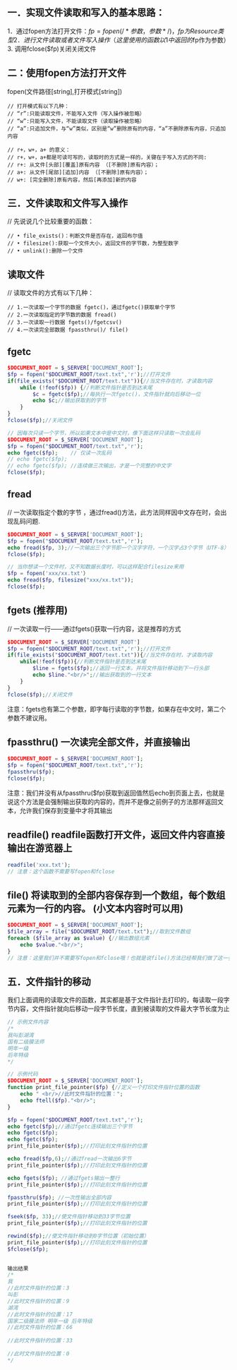 



一．实现文件读取和写入的基本思路：
-----------
1．通过fopen方法打开文件：$fp =fopen(/*参数，参数*/)，fp为Resource类型  
2．进行文件读取或者文件写入操作（这里使用的函数以1中返回的$fp作为参数）  
3. 调用fclose($fp)关闭关闭文件  



二：使用fopen方法打开文件
------------
fopen(文件路径[string],打开模式[string])
```
// 打开模式有以下几种：
// “r”:只能读取文件，不能写入文件（写入操作被忽略）
// “w”:只能写入文件，不能读取文件（读取操作被忽略）
// “a”:只追加文件，与“w”类似，区别是“w”删除原有的内容，“a”不删除原有内容，只追加内容

// r+，w+，a+ 的意义：
// r+，w+，a+都是可读可写的，读取时的方式是一样的，关键在于写入方式的不同:
// r+: 从文件[头部][覆盖]原有内容 （[不删除]原有内容）；
// a+: 从文件[尾部][追加]内容 （[不删除]原有内容）；
// w+: [完全删除]原有内容，然后[再添加]新的内容
```



三．文件读取和文件写入操作
------------
// 先说说几个比较重要的函数：
```
// • file_exists()：判断文件是否存在，返回布尔值
// • filesize():获取一个文件大小，返回文件的字节数，为整型数字
// • unlink():删除一个文件
```


读取文件
------------
// 读取文件的方式有以下几种：
```
// 1.一次读取一个字节的数据 fgetc()，通过fgetc()获取单个字节
// 2.一次读取指定的字节数的数据 fread()
// 3.一次读取一行数据 fgets()/fgetcsv()
// 4.一次读完全部数据 fpassthru()/ file()
```


fgetc
------------
```php
$DOCUMENT_ROOT = $_SERVER['DOCUMENT_ROOT'];
$fp = fopen("$DOCUMENT_ROOT/text.txt",'r');//打开文件
if(file_exists("$DOCUMENT_ROOT/text.txt")){//当文件存在时，才读取内容
	while (!feof($fp)) {//判断文件指针是否到达末尾
		$c = fgetc($fp);//每执行一次fgetc()，文件指针就向后移动一位
		echo $c;//输出获取到的字节
	}
}
fclose($fp);//关闭文件

// 因每次只读一个字节，所以如果文本中是中文时，像下面这样只读取一次会乱码
$DOCUMENT_ROOT = $_SERVER['DOCUMENT_ROOT'];
$fp = fopen("$DOCUMENT_ROOT/text.txt",'r');
echo fgetc($fp);	// 仅读一次乱码
// echo fgetc($fp);
// echo fgetc($fp); //连续做三次输出，才是一个完整的中文字
fclose($fp);
```



fread
----------------
// 一次读取指定个数的字节 ，通过fread()方法，此方法同样因中文存在时，会出现乱码问题.
```php
$DOCUMENT_ROOT = $_SERVER['DOCUMENT_ROOT'];
$fp = fopen("$DOCUMENT_ROOT/text.txt",'r');
echo fread($fp, 3);//一次输出三个字节即一个汉字字符，一个汉字占3个字节（UTF-8）
fclose($fp);

// 当你想读一个文件时，又不知数据长度时，可以这样配合filesize来用
$fp = fopen('xxx/xx.txt'）
echo fread($fp, filesize("xxx/xx.txt")); 
fclose($fp);
```



fgets (推荐用)
----------------
// 一次读取一行——通过fgets()获取一行内容，这是推荐的方式
```php
$DOCUMENT_ROOT = $_SERVER['DOCUMENT_ROOT']
$fp = fopen("$DOCUMENT_ROOT/text.txt",'r');//打开文件
if(file_exists("$DOCUMENT_ROOT/text.txt")){//当文件存在时，才读取内容
	while(!feof($fp)){//判断文件指针是否到达末尾
		$line = fgets($fp);//返回一行文本，并将文件指针移动到下一行头部
		echo $line."<br/>";//输出获取到的一行文本
	}
}
fclose($fp);//关闭文件
```
注意：fgets也有第二个参数，即字每行读取的字节数，如果存在中文时，第二个参数不建议用。



fpassthru() 一次读完全部文件，并直接输出
----------------
```php
$DOCUMENT_ROOT = $_SERVER['DOCUMENT_ROOT'];
$fp = fopen("$DOCUMENT_ROOT/text.txt",'r');
fpassthru($fp);
fclose($fp);
```
注意：我们并没有从fpassthru($fp)获取到返回值然后echo到页面上去，也就是说这个方法是会强制输出获取的内容的，而并不是像之前例子的方法那样返回文本，允许我们保存到变量中才将其输出



readfile() readfile函数打开文件，返回文件内容直接输出在游览器上
----------------
```php
readfile('xxx.txt');
// 注意：这个函数不需要写fopen和fclose
```


file() 将读取到的全部内容保存到一个数组，每个数组元素为一行的内容。 (小文本内容时可以用)
----------------
```php
$DOCUMENT_ROOT = $_SERVER['DOCUMENT_ROOT'];
$file_array = file("$DOCUMENT_ROOT/text.txt");//取到文件数组
foreach ($file_array as $value) {//输出数组元素
	echo $value."<br/>";
}
// 注意：这里我们并不需要写fopen和fclose哦！也就是说file()方法已经帮我们做了这一步了
```




五．文件指针的移动
----------------
我们上面调用的读取文件的函数，其实都是基于文件指针去打印的，每读取一段字节内容，文件指针就向后移动一段字节长度，直到被读取的文件最大字节长度为止  
  
```php
// 示例文件内容  
/*  
我叫彭湖湾  
国有二级膜法师  
明年一级  
后年特级  
*/  

// 示例代码
$DOCUMENT_ROOT = $_SERVER['DOCUMENT_ROOT'];
function print_file_pointer($fp) {//定义一个打印文件指针位置的函数
	echo " <br/>//此时文件指针的位置：";
	echo ftell($fp)."<br/>";
}

$fp = fopen("$DOCUMENT_ROOT/text.txt",'r');
echo fgetc($fp);//通过fgetc连续输出三个字节
echo fgetc($fp);
echo fgetc($fp);
print_file_pointer($fp);//打印此刻文件指针的位置

echo fread($fp,6);//通过fread一次输出6字节
print_file_pointer($fp);//打印此刻文件指针的位置

echo fgets($fp); //通过fgets输出一整行
print_file_pointer($fp);//打印此刻文件指针的位置

fpassthru($fp); //一次性输出全部内容
print_file_pointer($fp);//打印此刻文件指针的位置

fseek($fp, 33);//使文件指针移动到33字节位置
print_file_pointer($fp);//打印此刻文件指针的位置

rewind($fp);//使文件指针移动到0字节位置（初始位置）
print_file_pointer($fp);//打印此刻文件指针的位置
$fclose($fp);

  
输出结果  
/*    
我  
//此时文件指针的位置：3  
叫彭  
//此时文件指针的位置：9  
湖湾  
//此时文件指针的位置：17  
国家二级膜法师 明年一级 后年特级  
//此时文件指针的位置：66  
  
//此时文件指针的位置：33  
  
//此时文件指针的位置：0  
*/  
```
  











